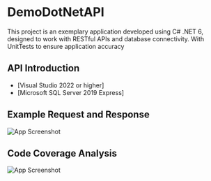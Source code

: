 # DemoDotNetAPI
This project is an exemplary application developed using C# .NET 6, designed to work with RESTful APIs and database connectivity.
With UnitTests to ensure application accuracy 

## API Introduction
 - [Visual Studio 2022 or higher]
 - [Microsoft SQL Server 2019 Express]

## Example Request and Response
![App Screenshot](https://via.placeholder.com/468x300?text=App+Screenshot+Here)

## Code Coverage Analysis
![App Screenshot](https://i.imgur.com/tsParxL.png)
